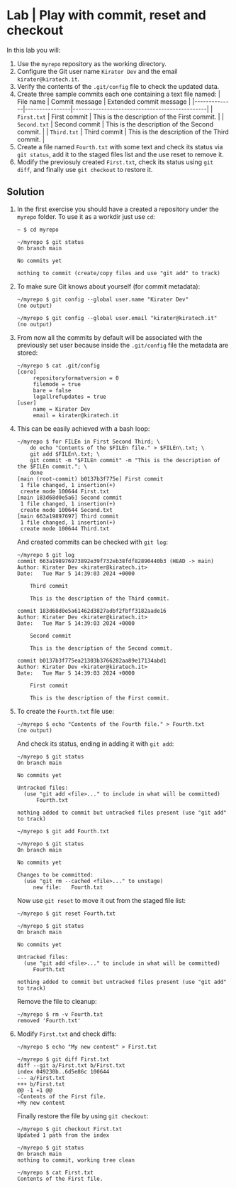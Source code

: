 # Lab | Play with commit, reset and checkout

In this lab you will:

1. Use the `myrepo` repository as the working directory.
2. Configure the Git user name `Kirater Dev` and the email `kirater@kiratech.it`.
3. Verify the contents of the `.git/config` file to check the updated data.
4. Create three sample commits each one containing a text file named:
   | File name    | Commit message | Extended commit message                       |
   |--------------|----------------|-----------------------------------------------|
   | `First.txt`  | First commit   | This is the description of the First commit.  |
   | `Second.txt` | Second commit  | This is the description of the Second commit. |
   | `Third.txt`  | Third commit   | This is the description of the Third commit.  |
5. Create a file named `Fourth.txt` with some text and check its status via
   `git status`, add it to the staged files list and the use reset to remove it.
6. Modify the previosuly created `First.txt`, check its status using `git diff`,
   and finally use `git checkout` to restore it.

## Solution

1. In the first exercise you should have a created a repository under the
   `myrepo` folder. To use it as a workdir just use `cd`:

   ```console
   ~ $ cd myrepo

   ~/myrepo $ git status
   On branch main

   No commits yet

   nothing to commit (create/copy files and use "git add" to track)
   ```

2. To make sure Git knows about yourself (for commit metadata):

   ```console
   ~/myrepo $ git config --global user.name "Kirater Dev"
   (no output)

   ~/myrepo $ git config --global user.email "kirater@kiratech.it"
   (no output)
   ```

3. From now all the commits by default will be associated with the previously
   set user because inside the `.git/config` file the metadata are stored:

   ```console
   ~/myrepo $ cat .git/config
   [core]
        repositoryformatversion = 0
        filemode = true
        bare = false
        logallrefupdates = true
   [user]
        name = Kirater Dev
        email = kirater@kiratech.it
   ```

4. This can be easily achieved with a bash loop:

   ```console
   ~/myrepo $ for FILEn in First Second Third; \
       do echo "Contents of the $FILEn file." > $FILEn\.txt; \
       git add $FILEn\.txt; \
       git commit -m "$FILEn commit" -m "This is the description of the $FILEn commit."; \
       done
   [main (root-commit) b0137b3f775e] First commit
    1 file changed, 1 insertion(+)
    create mode 100644 First.txt
   [main 183d68d0e5a6] Second commit
    1 file changed, 1 insertion(+)
    create mode 100644 Second.txt
   [main 663a19897697] Third commit
    1 file changed, 1 insertion(+)
    create mode 100644 Third.txt
   ```

   And created commits can be checked with `git log`:

   ```console
   ~/myrepo $ git log
   commit 663a198976973892e39f732eb38fdf82890440b3 (HEAD -> main)
   Author: Kirater Dev <kirater@kiratech.it>
   Date:   Tue Mar 5 14:39:03 2024 +0000

       Third commit

       This is the description of the Third commit.

   commit 183d68d0e5a61462d3827adbf2fbff3182aade16
   Author: Kirater Dev <kirater@kiratech.it>
   Date:   Tue Mar 5 14:39:03 2024 +0000

       Second commit

       This is the description of the Second commit.

   commit b0137b3f775ea21303b3766282aa89e17134abd1
   Author: Kirater Dev <kirater@kiratech.it>
   Date:   Tue Mar 5 14:39:03 2024 +0000

       First commit

       This is the description of the First commit.
   ```

5. To create the `Fourth.txt` file use:

   ```console
   ~/myrepo $ echo "Contents of the Fourth file." > Fourth.txt
   (no output)
   ```

   And check its status, ending in adding it with `git add`:

   ```console
   ~/myrepo $ git status
   On branch main

   No commits yet

   Untracked files:
     (use "git add <file>..." to include in what will be committed)
         Fourth.txt

   nothing added to commit but untracked files present (use "git add" to track)

   ~/myrepo $ git add Fourth.txt

   ~/myrepo $ git status
   On branch main

   No commits yet

   Changes to be committed:
     (use "git rm --cached <file>..." to unstage)
        new file:   Fourth.txt
   ```

   Now use `git reset` to move it out from the staged file list:

   ```console
   ~/myrepo $ git reset Fourth.txt

   ~/myrepo $ git status
   On branch main

   No commits yet

   Untracked files:
     (use "git add <file>..." to include in what will be committed)
        Fourth.txt

   nothing added to commit but untracked files present (use "git add" to track)
   ```

   Remove the file to cleanup:

   ```console
   ~/myrepo $ rm -v Fourth.txt
   removed 'Fourth.txt'
   ```

6. Modify `First.txt` and check diffs:

   ```console
   ~/myrepo $ echo "My new content" > First.txt

   ~/myrepo $ git diff First.txt
   diff --git a/First.txt b/First.txt
   index 049230b..6d5e86c 100644
   --- a/First.txt
   +++ b/First.txt
   @@ -1 +1 @@
   -Contents of the First file.
   +My new content
   ```

   Finally restore the file by using `git checkout`:

   ```console
   ~/myrepo $ git checkout First.txt
   Updated 1 path from the index

   ~/myrepo $ git status
   On branch main
   nothing to commit, working tree clean

   ~/myrepo $ cat First.txt
   Contents of the First file.
   ```
